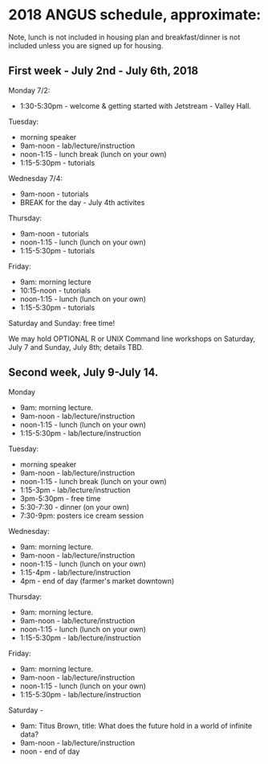 # 2018 ANGUS schedule, approximate:

Note, lunch is not included in housing plan and breakfast/dinner is not
included unless you are signed up for housing.

## First week - July 2nd - July 6th, 2018

Monday 7/2:
* 1:30-5:30pm - welcome & getting started with Jetstream - Valley Hall.

Tuesday:
* morning speaker
* 9am-noon - lab/lecture/instruction
* noon-1:15 - lunch break (lunch on your own)
* 1:15-5:30pm - tutorials

Wednesday 7/4:
* 9am-noon - tutorials
* BREAK for the day - July 4th activites

Thursday:
* 9am-noon - tutorials
* noon-1:15 - lunch (lunch on your own)
* 1:15-5:30pm - tutorials

Friday:
* 9am: morning lecture
* 10:15-noon - tutorials
* noon-1:15 - lunch (lunch on your own)
* 1:15-5:30pm - tutorials

Saturday and Sunday: free time!

We may hold OPTIONAL R or UNIX Command line workshops on Saturday,
July 7 and Sunday, July 8th; details TBD.

## Second week, July 9-July 14.

Monday
* 9am: morning lecture.
* 9am-noon - lab/lecture/instruction
* noon-1:15 - lunch (lunch on your own)
* 1:15-5:30pm - lab/lecture/instruction

Tuesday:
* morning speaker
* 9am-noon - lab/lecture/instruction
* noon-1:15 - lunch break (lunch on your own)
* 1:15-3pm - lab/lecture/instruction
* 3pm-5:30pm - free time
* 5:30-7:30 - dinner (on your own)
* 7:30-9pm: posters ice cream session

Wednesday:
* 9am: morning lecture.
* 9am-noon - lab/lecture/instruction
* noon-1:15 - lunch (lunch on your own)
* 1:15-4pm - lab/lecture/instruction
* 4pm - end of day (farmer's market downtown)

Thursday:
* 9am: morning lecture.
* 9am-noon - lab/lecture/instruction
* noon-1:15 - lunch (lunch on your own)
* 1:15-5:30pm - lab/lecture/instruction

Friday:
* 9am: morning lecture.
* 9am-noon - lab/lecture/instruction
* noon-1:15 - lunch (lunch on your own)
* 1:15-5:30pm - lab/lecture/instruction

Saturday - 

* 9am: Titus Brown, title: What does the future hold in a world of infinite data?
* 9am-noon - lab/lecture/instruction
* noon - end of day
